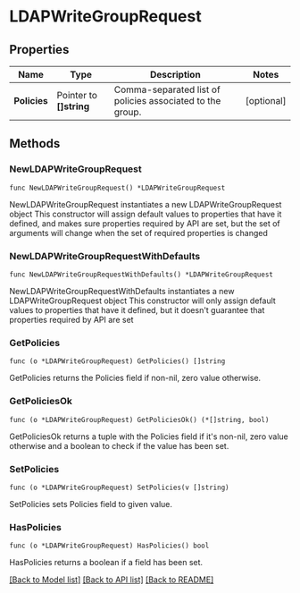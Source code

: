 # LDAPWriteGroupRequest

## Properties

Name | Type | Description | Notes
------------ | ------------- | ------------- | -------------
**Policies** | Pointer to **[]string** | Comma-separated list of policies associated to the group. | [optional] 

## Methods

### NewLDAPWriteGroupRequest

`func NewLDAPWriteGroupRequest() *LDAPWriteGroupRequest`

NewLDAPWriteGroupRequest instantiates a new LDAPWriteGroupRequest object
This constructor will assign default values to properties that have it defined,
and makes sure properties required by API are set, but the set of arguments
will change when the set of required properties is changed

### NewLDAPWriteGroupRequestWithDefaults

`func NewLDAPWriteGroupRequestWithDefaults() *LDAPWriteGroupRequest`

NewLDAPWriteGroupRequestWithDefaults instantiates a new LDAPWriteGroupRequest object
This constructor will only assign default values to properties that have it defined,
but it doesn't guarantee that properties required by API are set

### GetPolicies

`func (o *LDAPWriteGroupRequest) GetPolicies() []string`

GetPolicies returns the Policies field if non-nil, zero value otherwise.

### GetPoliciesOk

`func (o *LDAPWriteGroupRequest) GetPoliciesOk() (*[]string, bool)`

GetPoliciesOk returns a tuple with the Policies field if it's non-nil, zero value otherwise
and a boolean to check if the value has been set.

### SetPolicies

`func (o *LDAPWriteGroupRequest) SetPolicies(v []string)`

SetPolicies sets Policies field to given value.

### HasPolicies

`func (o *LDAPWriteGroupRequest) HasPolicies() bool`

HasPolicies returns a boolean if a field has been set.


[[Back to Model list]](../README.md#documentation-for-models) [[Back to API list]](../README.md#documentation-for-api-endpoints) [[Back to README]](../README.md)


